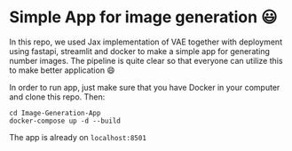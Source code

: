 Simple App for image generation :smiley:
====

In this repo, we used Jax implementation of VAE together with deployment using fastapi, streamlit and docker to make a simple app for generating number images. The pipeline is quite clear so that everyone can utilize this to make better application :smile:  

In order to run app, just make sure that you have Docker in your computer and clone this repo. 
Then:
```
cd Image-Generation-App
docker-compose up -d --build
``` 

The app is already on `localhost:8501`
